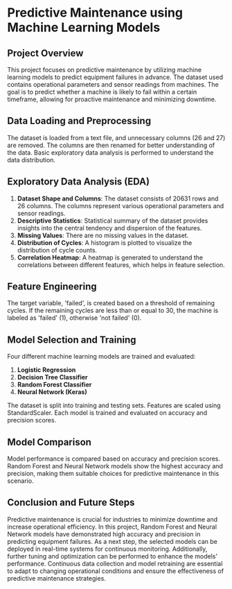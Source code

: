 # Predictive Maintenance using Machine Learning Models

## Project Overview

This project focuses on predictive maintenance by utilizing machine learning models to predict equipment failures in advance. The dataset used contains operational parameters and sensor readings from machines. The goal is to predict whether a machine is likely to fail within a certain timeframe, allowing for proactive maintenance and minimizing downtime.

## Data Loading and Preprocessing

The dataset is loaded from a text file, and unnecessary columns (26 and 27) are removed. The columns are then renamed for better understanding of the data. Basic exploratory data analysis is performed to understand the data distribution.

## Exploratory Data Analysis (EDA)

1. **Dataset Shape and Columns**: The dataset consists of 20631 rows and 26 columns. The columns represent various operational parameters and sensor readings.
2. **Descriptive Statistics**: Statistical summary of the dataset provides insights into the central tendency and dispersion of the features.
3. **Missing Values**: There are no missing values in the dataset.
4. **Distribution of Cycles**: A histogram is plotted to visualize the distribution of cycle counts.
5. **Correlation Heatmap**: A heatmap is generated to understand the correlations between different features, which helps in feature selection.

## Feature Engineering

The target variable, 'failed', is created based on a threshold of remaining cycles. If the remaining cycles are less than or equal to 30, the machine is labeled as 'failed' (1), otherwise 'not failed' (0).

## Model Selection and Training

Four different machine learning models are trained and evaluated:

1. **Logistic Regression**
2. **Decision Tree Classifier**
3. **Random Forest Classifier**
4. **Neural Network (Keras)**

The dataset is split into training and testing sets. Features are scaled using StandardScaler. Each model is trained and evaluated on accuracy and precision scores.

## Model Comparison

Model performance is compared based on accuracy and precision scores. Random Forest and Neural Network models show the highest accuracy and precision, making them suitable choices for predictive maintenance in this scenario.

## Conclusion and Future Steps

Predictive maintenance is crucial for industries to minimize downtime and increase operational efficiency. In this project, Random Forest and Neural Network models have demonstrated high accuracy and precision in predicting equipment failures. As a next step, the selected models can be deployed in real-time systems for continuous monitoring. Additionally, further tuning and optimization can be performed to enhance the models' performance. Continuous data collection and model retraining are essential to adapt to changing operational conditions and ensure the effectiveness of predictive maintenance strategies.

